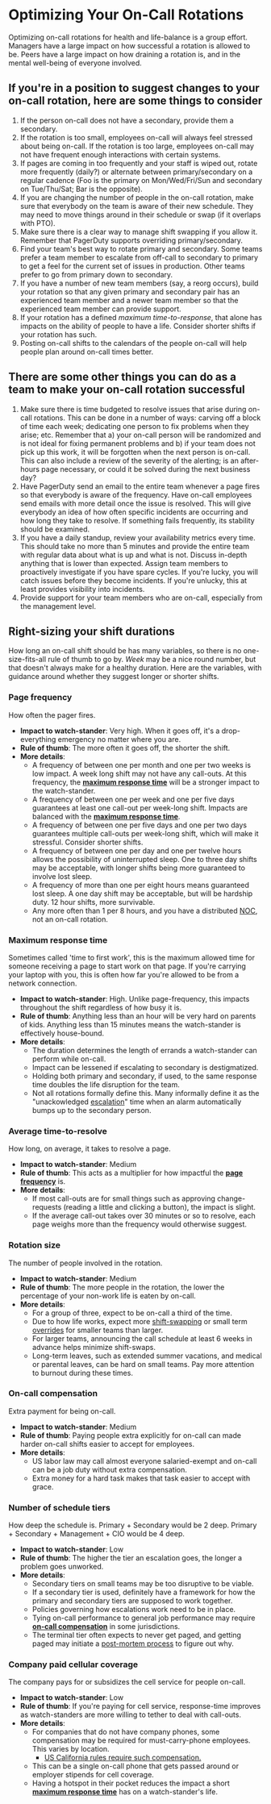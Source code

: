 # Optimizing Your On-Call Rotations

Optimizing on-call rotations for health and life-balance is a group effort. Managers have a large impact on how successful a rotation is allowed to be. Peers have a large impact on how draining a rotation is, and in the mental well-being of everyone involved.

## If you're in a position to suggest changes to your on-call rotation, here are some things to consider

1. If the person on-call does not have a secondary, provide them a secondary.
2. If the rotation is too small, employees on-call will always feel stressed about being on-call. If the rotation is too large, employees on-call may not have frequent enough interactions with certain systems.
3. If pages are coming in too frequently and your staff is wiped out, rotate more frequently (daily?) or alternate between primary/secondary on a regular cadence (Foo is the primary on Mon/Wed/Fri/Sun and secondary on Tue/Thu/Sat; Bar is the opposite).
4. If you are changing the number of people in the on-call rotation, make sure that everybody on the team is aware of their new schedule. They may need to move things around in their schedule or swap (if it overlaps with PTO).
5. Make sure there is a clear way to manage shift swapping if you allow it. Remember that PagerDuty supports overriding primary/secondary.
6. Find your team's best way to rotate primary and secondary. Some teams prefer a team member to escalate from off-call to secondary to primary to get a feel for the current set of issues in production. Other teams prefer to go from primary down to secondary.
7. If you have a number of new team members (say, a reorg occurs), build your rotation so that any given primary and secondary pair has an experienced team member and a newer team member so that the experienced team member can provide support.
8. If your rotation has a defined *maximum time-to-response*, that alone has impacts on the ability of people to have a life. Consider shorter shifts if your rotation has such.
9. Posting on-call shifts to the calendars of the people on-call will help people plan around on-call times better.

## There are some other things you can do as a team to make your on-call rotation successful

1. Make sure there is time budgeted to resolve issues that arise during on-call rotations. This can be done in a number of ways: carving off a block of time each week; dedicating one person to fix problems when they arise; etc. Remember that a) your on-call person will be randomized and is not ideal for fixing permanent problems and b) if your team does not pick up this work, it will be forgotten when the next person is on-call. This can also include a review of the severity of the alerting; is an after-hours page necessary, or could it be solved during the next business day?
2. Have PagerDuty send an email to the entire team whenever a page fires so that everybody is aware of the frequency. Have on-call employees send emails with more detail once the issue is resolved. This will give everybody an idea of how often specific incidents are occurring and how long they take to resolve. If something fails frequently, its stability should be examined.
3. If you have a daily standup, review your availability metrics every time. This should take no more than 5 minutes and provide the entire team with regular data about what is up and what is not. Discuss in-depth anything that is lower than expected. Assign team members to proactively investigate if you have spare cycles. If you're lucky, you will catch issues before they become incidents. If you're unlucky, this at least provides visibility into incidents.
4. Provide support for your team members who are on-call, especially from the management level.

## Right-sizing your shift durations

How long an on-call shift should be has many variables, so there is no one-size-fits-all rule of thumb to go by. *Week* may be a nice round number, but that doesn't always make for a healthy duration. Here are the variables, with guidance around whether they suggest longer or shorter shifts.

### Page frequency

How often the pager fires.

- **Impact to watch-stander**: Very high. When it goes off, it's a drop-everything emergency no matter where you are.
- **Rule of thumb**: The more often it goes off, the shorter the shift.
- **More details**:
  - A frequency of between one per month and one per two weeks is low impact. A week long shift may not have any call-outs. At this frequency, the **[maximum response time][MRT]** will be a stronger impact to the watch-stander.
  - A frequency of between one per week and one per five days guarantees at least one call-out per week-long shift. Impacts are balanced with the **[maximum response time][MRT]**.
  - A frequency of between one per five days and one per two days guarantees multiple call-outs per week-long shift, which will make it stressful. Consider shorter shifts.
  - A frequency of between one per day and one per twelve hours allows the possibility of uninterrupted sleep. One to three day shifts may be acceptable, with longer shifts being more guaranteed to involve lost sleep.
  - A frequency of more than one per eight hours means guaranteed lost sleep. A one day shift may be acceptable, but will be hardship duty. 12 hour shifts, more survivable.
  - Any more often than 1 per 8 hours, and you have a distributed [NOC][NOC], not an on-call rotation.

### Maximum response time

Sometimes called 'time to first work', this is the maximum allowed time for someone receiving a page to start work on that page. If you're carrying your laptop with you, this is often how far you're allowed to be from a network connection.

- **Impact to watch-stander**: High. Unlike page-frequency, this impacts throughout the shift regardless of how busy it is.
- **Rule of thumb**: Anything less than an hour will be very hard on parents of kids. Anything less than 15 minutes means the watch-stander is effectively house-bound.
- **More details**:
  - The duration determines the length of errands a watch-stander can perform while on-call.
  - Impact can be lessened if escalating to secondary is destigmatized.
  - Holding both primary and secondary, if used, to the same response time doubles the life disruption for the team.
  - Not all rotations formally define this. Many informally define it as the "unackowledged [escalation][escalation]" time when an alarm automatically bumps up to the secondary person.

### Average time-to-resolve

How long, on average, it takes to resolve a page.

- **Impact to watch-stander**: Medium
- **Rule of thumb**: This acts as a multiplier for how impactful the **[page frequency][PF]** is.
- **More details**:
  - If most call-outs are for small things such as approving change-requests (reading a little and clicking a button), the impact is slight.
  - If the average call-out takes over 30 minutes or so to resolve, each page weighs more than the frequency would otherwise suggest.

### Rotation size

The number of people involved in the rotation.

- **Impact to watch-stander**: Medium
- **Rule of thumb**: The more people in the rotation, the lower the percentage of your non-work life is eaten by on-call.
- **More details**:
  - For a group of three, expect to be on-call a third of the time.
  - Due to how life works, expect more [shift-swapping][shift-swapping] or small term [overrides][overrides] for smaller teams than larger.
  - For larger teams, announcing the call schedule at least 6 weeks in advance helps minimize shift-swaps.
  - Long-term leaves, such as extended summer vacations, and medical or parental leaves, can be hard on small teams. Pay more attention to burnout during these times.

### On-call compensation

Extra payment for being on-call.

- **Impact to watch-stander**: Medium
- **Rule of thumb**: Paying people extra explicitly for on-call can made harder on-call shifts easier to accept for employees.
- **More details**:
  - US labor law may call almost everyone salaried-exempt and on-call can be a job duty without extra compensation.
  - Extra money for a hard task makes that task easier to accept with grace.

### Number of schedule tiers

How deep the schedule is. Primary + Secondary would be 2 deep. Primary + Secondary + Management + CIO would be 4 deep.

- **Impact to watch-stander**: Low
- **Rule of thumb**: The higher the tier an escalation goes, the longer a problem goes unworked.
- **More details**:
  - Secondary tiers on small teams may be too disruptive to be viable.
  - If a secondary tier is used, definitely have a framework for how the primary and secondary tiers are supposed to work together.
  - Policies governing how escalations work need to be in place.
  - Tying on-call performance to general job performance may require **[on-call compensation][OCC]** in some jurisdictions.
  - The terminal tier often expects to never get paged, and getting paged may initiate a [post-mortem process][post-mortem] to figure out why.

### Company paid cellular coverage

The company pays for or subsidizes the cell service for people on-call.

- **Impact to watch-stander**: Low
- **Rule of thumb**: If you're paying for cell service, response-time improves as watch-standers are more willing to tether to deal with call-outs.
- **More details**:
  - For companies that do not have company phones, some compensation may be required for must-carry-phone employees. This varies by location.
    - [US California rules require such compensation.][byod-ca]
  - This can be a single on-call phone that gets passed around or employer stipends for cell coverage.
  - Having a hotspot in their pocket reduces the impact a short **[maximum response time][MRT]** has on a watch-stander's life.

 [MRT]: #maximum-response-time
 [PF]: #page-frequency
 [OCC]: #on-call-compensation
 [NOC]: Glossary.md#network-operations-center
 [escalation]: Glossary.md#escalation
 [overrides]: Glossary.md#overrides
 [post-mortem]: Glossary.md#postmortem
 [shift-swapping]: Glossary.md#shift-swapping
 [byod-ca]: http://www.computerworld.com/article/2599121/byod/california-cell-phone-ruling-poses-big-byod-challenge.html
